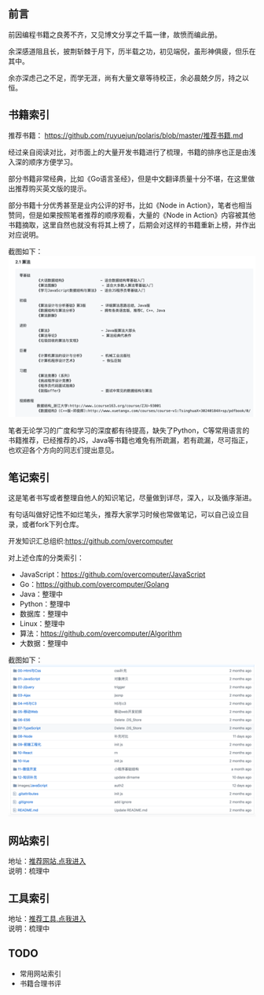 ## 前言
前因编程书籍之良莠不齐，又见博文分享之千篇一律，故愤而编此册。  

余深感道阻且长，披荆斩棘于月下，历半载之功，初见端倪，虽形神俱疲，但乐在其中。   
 
余亦深虑己之不足，而学无涯，尚有大量文章等待校正，余必晨兢夕厉，持之以恒。  


## 书籍索引

推荐书籍： https://github.com/ruyuejun/polaris/blob/master/推荐书籍.md

经过亲自阅读对比，对市面上的大量开发书籍进行了梳理，书籍的排序也正是由浅入深的顺序方便学习。  

部分书籍非常经典，比如《Go语言圣经》，但是中文翻译质量十分不堪，在这里做出推荐购买英文版的提示。  

部分书籍十分优秀甚至是业内公评的好书，比如《Node in Action》，笔者也相当赞同，但是如果按照笔者推荐的顺序观看，大量的《Node in Action》内容被其他书籍摘取，这里自然也就没有将其上榜了，后期会对这样的书籍重新上榜，并作出对应说明。


截图如下：
![](/images/01.png)

笔者无论学习的广度和学习的深度都有待提高，缺失了Python，C等常用语言的书籍推荐，已经推荐的JS，Java等书籍也难免有所疏漏，若有疏漏，尽可指正，也欢迎各个方向的同志们提出意见。



## 笔记索引

这是笔者书写或者整理自他人的知识笔记，尽量做到详尽，深入，以及循序渐进。  

有句话叫做好记性不如烂笔头，推荐大家学习时候也常做笔记，可以自己设立目录，或者fork下列仓库。

开发知识汇总组织:https://github.com/overcomputer  

对上述仓库的分类索引：  
- JavaScript：https://github.com/overcomputer/JavaScript
- Go：https://github.com/overcomputer/Golang
- Java：整理中
- Python：整理中
- 数据库：整理中
- Linux：整理中
- 算法：https://github.com/overcomputer/Algorithm
- 大数据：整理中

截图如下：
![](images/02.png)

## 网站索引
地址：[推荐网站,点我进入](https://github.com/ruyuejun/north-star/blob/master/%E5%B8%B8%E7%94%A8%E7%BD%91%E7%AB%99.md)  
说明：梳理中

## 工具索引
地址：[推荐工具,点我进入](https://github.com/ruyuejun/north-star/blob/master/%E5%B8%B8%E7%94%A8%E5%B7%A5%E5%85%B7.md)  
说明：梳理中

## TODO 
- 常用网站索引  
- 书籍合理书评

